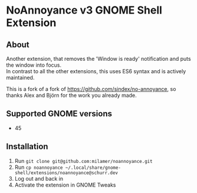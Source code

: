 # NoAnnoyance v3 GNOME Shell Extension

## About

Another extension, that removes the 'Window is ready' notification and puts the window into focus.  
In contrast to all the other extensions, this uses ES6 syntax and is actively maintained.

This is a fork of a fork of https://github.com/sindex/no-annoyance, so thanks Alex and Björn for the work you already made.

## Supported GNOME versions

- 45

## Installation

1. Run `git clone git@github.com:milamer/noannoyance.git`
2. Run `cp noannoyance ~/.local/share/gnome-shell/extensions/noannoyance@schurr.dev`
3. Log out and back in
4. Activate the extension in GNOME Tweaks
